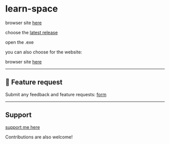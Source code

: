 # learn-space

browser site [here](https://heegarthur.github.io/learn-space/)

choose the [latest release](https://github.com/heegarthur/learn-space/releases/latest)


open the .exe

you can also choose for the website:

browser site [here](https://heegarthur.github.io/learn-space/)

---

## 💬 Feature request
Submit any feedback and feature requests: 
[form](https://docs.google.com/forms/d/e/1FAIpQLSeEaSqr6L2pTQDarLO__wZtefVuemrhMb8RDdX6vQSWNEjZzQ/viewform?usp=header/)

---

## Support

[support me here](https://buymeacoffee.com/ivocreator)

Contributions are also welcome!
